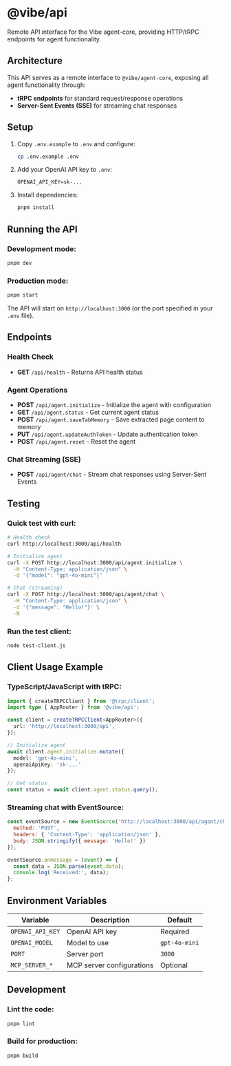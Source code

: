 # @vibe/api

Remote API interface for the Vibe agent-core, providing HTTP/tRPC endpoints for agent functionality.

## Architecture

This API serves as a remote interface to `@vibe/agent-core`, exposing all agent functionality through:
- **tRPC endpoints** for standard request/response operations
- **Server-Sent Events (SSE)** for streaming chat responses

## Setup

1. Copy `.env.example` to `.env` and configure:
   ```bash
   cp .env.example .env
   ```

2. Add your OpenAI API key to `.env`:
   ```env
   OPENAI_API_KEY=sk-...
   ```

3. Install dependencies:
   ```bash
   pnpm install
   ```

## Running the API

### Development mode:
```bash
pnpm dev
```

### Production mode:
```bash
pnpm start
```

The API will start on `http://localhost:3000` (or the port specified in your `.env` file).

## Endpoints

### Health Check
- **GET** `/api/health` - Returns API health status

### Agent Operations
- **POST** `/api/agent.initialize` - Initialize the agent with configuration
- **GET** `/api/agent.status` - Get current agent status
- **POST** `/api/agent.saveTabMemory` - Save extracted page content to memory
- **PUT** `/api/agent.updateAuthToken` - Update authentication token
- **POST** `/api/agent.reset` - Reset the agent

### Chat Streaming (SSE)
- **POST** `/api/agent/chat` - Stream chat responses using Server-Sent Events

## Testing

### Quick test with curl:

```bash
# Health check
curl http://localhost:3000/api/health

# Initialize agent
curl -X POST http://localhost:3000/api/agent.initialize \
  -H "Content-Type: application/json" \
  -d '{"model": "gpt-4o-mini"}'

# Chat (streaming)
curl -X POST http://localhost:3000/api/agent/chat \
  -H "Content-Type: application/json" \
  -d '{"message": "Hello!"}' \
  -N
```

### Run the test client:
```bash
node test-client.js
```

## Client Usage Example

### TypeScript/JavaScript with tRPC:
```typescript
import { createTRPCClient } from '@trpc/client';
import type { AppRouter } from '@vibe/api';

const client = createTRPCClient<AppRouter>({
  url: 'http://localhost:3000/api',
});

// Initialize agent
await client.agent.initialize.mutate({
  model: 'gpt-4o-mini',
  openaiApiKey: 'sk-...'
});

// Get status
const status = await client.agent.status.query();
```

### Streaming chat with EventSource:
```javascript
const eventSource = new EventSource('http://localhost:3000/api/agent/chat', {
  method: 'POST',
  headers: { 'Content-Type': 'application/json' },
  body: JSON.stringify({ message: 'Hello!' })
});

eventSource.onmessage = (event) => {
  const data = JSON.parse(event.data);
  console.log('Received:', data);
};
```

## Environment Variables

| Variable | Description | Default |
|----------|-------------|---------|
| `OPENAI_API_KEY` | OpenAI API key | Required |
| `OPENAI_MODEL` | Model to use | `gpt-4o-mini` |
| `PORT` | Server port | `3000` |
| `MCP_SERVER_*` | MCP server configurations | Optional |

## Development

### Lint the code:
```bash
pnpm lint
```

### Build for production:
```bash
pnpm build
```